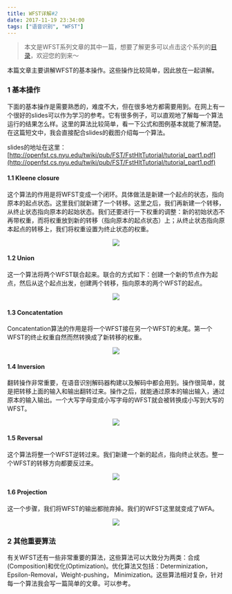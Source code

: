 ```yaml
---
title: WFST详解#2
date: 2017-11-19 23:34:00
tags: ["语音识别", "WFST"]
---
```


> 本文是WFST系列文章的其中一篇，想要了解更多可以点击这个系列的[目录](https://blog.harryfyodor.xyz/2017/12/10/wfst-catalogue/)，欢迎您的到来～

本篇文章主要讲解WFST的基本操作。这些操作比较简单，因此放在一起讲解。

### 1 基本操作

下面的基本操作是需要熟悉的，难度不大，但在很多地方都需要用到。在网上有一个很好的slides可以作为学习的参考。它有很多例子，可以直观地了解每一个算法运行的结果怎么样。这里的算法比较简单，看一下公式和图例基本就能了解清楚。在这篇短文中，我会直接配合slides的截图介绍每一个算法。

slides的地址在这里：[http://openfst.cs.nyu.edu/twiki/pub/FST/FstHltTutorial/tutorial_part1.pdf](http://openfst.cs.nyu.edu/twiki/pub/FST/FstHltTutorial/tutorial_part1.pdf)

#### 1.1 Kleene closure
这个算法的作用是将WFST变成一个闭环。具体做法是新建一个起点的状态，指向原本的起点状态。这里我们就新建了一个转移。这里之后，我们再新建一个转移，从终止状态指向原本的起始状态。我们还要进行一下权重的调整：新的初始状态不再带权重，而将权重放到新的转移（指向原本的起点状态）上；从终止状态指向原本起点的转移上，我们将权重设置为终止状态的权重。

<img src="closure.png" style="margin-left:50%;transform: translateX(-50%);">

#### 1.2 Union
这一个算法将两个WFST联合起来。联合的方式如下：创建一个新的节点作为起点，然后从这个起点出发，创建两个转移，指向原本的两个WFST的起点。

<img src="union.png" style="margin-left:50%;transform: translateX(-50%);">

#### 1.3 Concatentation
Concatentation算法的作用是将一个WFST接在另一个WFST的末尾。第一个WFST的终止权重自然而然转换成了新转移的权重。

<img src="concatenation.png" style="margin-left:50%;transform: translateX(-50%);">

#### 1.4 Inversion
翻转操作非常重要，在语音识别解码器构建以及解码中都会用到。操作很简单，就是把转移上面的输入和输出翻转过来。操作之后，就能通过原本的输出输入，通过原本的输入输出。一个大写字母变成小写字母的WFST就会被转换成小写到大写的WFST。

<img src="inversion.png" style="margin-left:50%;transform: translateX(-50%);">

#### 1.5 Reversal
这个算法将整一个WFST逆转过来。我们新建一个新的起点，指向终止状态。整一个WFST的转移方向都要反过来。

<img src="reversal.png" style="margin-left:50%;transform: translateX(-50%);">

#### 1.6 Projection
这一个步骤，我们将WFST的输出都抛弃掉。我们的WFST这里就变成了WFA。

<img src="projection.png" style="margin-left:50%;transform: translateX(-50%);">

### 2 其他重要算法
有关WFST还有一些非常重要的算法，这些算法可以大致分为两类：合成(Composition)和优化(Optimization)。优化算法又包括：Determinization，Epsilon-Removal，Weight-pushing， Minimization。这些算法相对复杂，针对每一个算法我会写一篇简单的文章。可以参考。